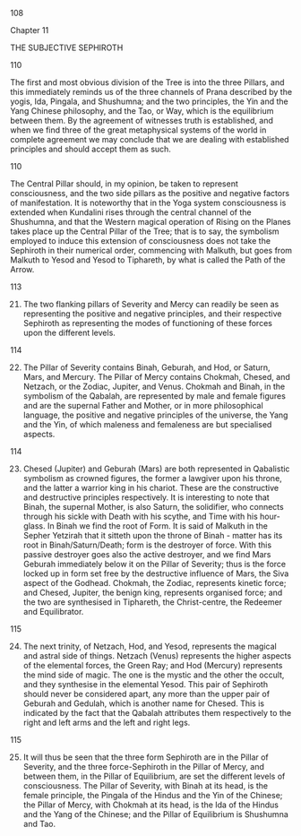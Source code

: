 108

Chapter 11

THE SUBJECTIVE SEPHIROTH

110

The first and most obvious division of the Tree is into the three Pillars, and this immediately reminds us of the three channels of Prana described by the yogis, Ida, Pingala, and Shushumna; and the two principles, the Yin and the Yang Chinese philosophy, and the Tao, or Way, which is the equilibrium between them. By the agreement of witnesses truth is established, and when we find three of the great metaphysical systems of the world in complete agreement we may conclude that we are dealing with established principles and should accept them as such.

110

The Central Pillar should, in my opinion, be taken to represent consciousness, and the two side pillars as the positive and negative factors of manifestation. It is noteworthy that in the Yoga system consciousness is extended when Kundalini rises through the central channel of the Shushumna, and that the Western magical operation of Rising on the Planes takes place up the Central Pillar of the Tree; that is to say, the symbolism employed to induce this extension of consciousness does not take the Sephiroth in their numerical order, commencing with Malkuth, but goes from Malkuth to Yesod and Yesod to Tiphareth, by what is called the Path of the Arrow.

113

21. The two flanking pillars of Severity and Mercy can readily be seen as representing the positive and negative principles, and their respective Sephiroth as representing the modes of functioning of these forces upon the different levels.

114

22. The Pillar of Severity contains Binah, Geburah, and Hod, or Saturn, Mars, and Mercury. The Pillar of Mercy contains Chokmah, Chesed, and Netzach, or the Zodiac, Jupiter, and Venus. Chokmah and Binah, in the symbolism of the Qabalah, are represented by male and female figures and are the supernal Father and Mother, or in more philosophical language, the positive and negative principles of the universe, the Yang and the Yin, of which maleness and femaleness are but specialised aspects.

114

23. Chesed (Jupiter) and Geburah (Mars) are both represented in Qabalistic symbolism as crowned figures, the former a lawgiver upon his throne, and the latter a warrior king in his chariot. These are the constructive and destructive principles respectively. It is interesting to note that Binah, the supernal Mother, is also Saturn, the solidifier, who connects through his sickle with Death with his scythe, and Time with his hour-glass. In Binah we find the root of Form. It is said of Malkuth in the Sepher Yetzirah that it sitteth upon the throne of Binah - matter has its root in Binah/Saturn/Death; form is the destroyer of force. With this passive destroyer goes also the active destroyer, and we find Mars Geburah immediately below it on the Pillar of Severity; thus is the force locked up in form set free by the destructive influence of Mars, the Siva aspect of the Godhead. Chokmah, the Zodiac, represents kinetic force; and Chesed, Jupiter, the benign king, represents organised force; and the two are synthesised in Tiphareth, the Christ-centre, the Redeemer and Equilibrator.

115

24. The next trinity, of Netzach, Hod, and Yesod, represents the magical and astral side of things. Netzach (Venus) represents the higher aspects of the elemental forces, the Green Ray; and Hod (Mercury) represents the mind side of magic. The one is the mystic and the other the occult, and they synthesise in the elemental Yesod. This pair of Sephiroth should never be considered apart, any more than the upper pair of Geburah and Gedulah, which is another name for Chesed. This is indicated by the fact that the Qabalah attributes them respectively to the right and left arms and the left and right legs.

115

25. It will thus be seen that the three form Sephiroth are in the Pillar of Severity, and the three force-Sephiroth in the Pillar of Mercy, and between them, in the Pillar of Equilibrium, are set the different levels of consciousness. The Pillar of Severity, with Binah at its head, is the female principle, the Pingala of the Hindus and the Yin of the Chinese; the Pillar of Mercy, with Chokmah at its head, is the Ida of the Hindus and the Yang of the Chinese; and the Pillar of Equilibrium is Shushumna and Tao.